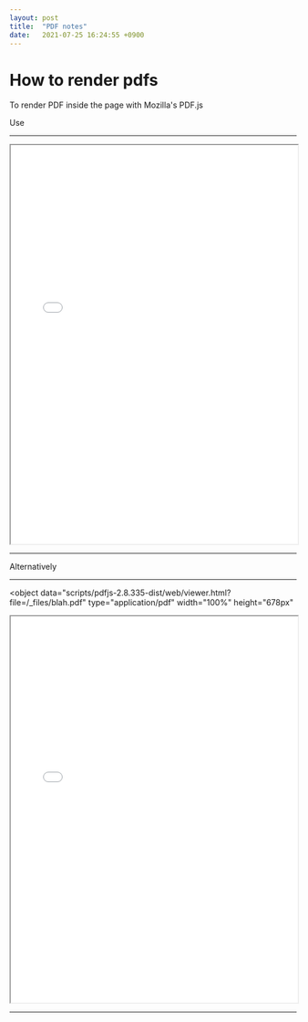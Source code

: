 ```yaml
---
layout: post
title:  "PDF notes"
date:   2021-07-25 16:24:55 +0900
---
```


# How to render pdfs 

To render PDF inside the page with Mozilla's PDF.js

Use 

--------------------------------------------

<iframe 
	title ="PDF"
	src={`/pdfjs-2.8.335-dist/web/viewer.html?file=${DOCUMENT_URL}`}
	width="100%"
	height="700px">
</iframe>

--------------------------------------------

Alternatively 

--------------------------------------------

<object
  data="scripts/pdfjs-2.8.335-dist/web/viewer.html?file=/_files/blah.pdf"
  type="application/pdf"
  width="100%"
  height="678px"
>
  <iframe
	src="scripts/pdfjs-2.8.335-dist/web/viewer.html?file=/_files/blah.pdf"
	width="100%"
	height="678px"
  >
	<p>This browser does not support PDF!</p>
  </iframe>
</object>

--------------------------------------------